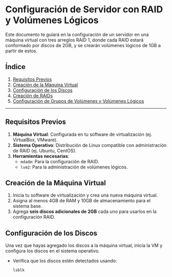 # Configuración de Servidor con RAID y Volúmenes Lógicos

Este documento te guiará en la configuración de un servidor en una máquina virtual con tres arreglos RAID 1, donde cada RAID estará conformado por discos de 2GB, y se crearán volúmenes lógicos de 1GB a partir de estos.

## Índice
1. [Requisitos Previos](#requisitos-previos)
2. [Creación de la Máquina Virtual](#creación-de-la-máquina-virtual)
3. [Configuración de los Discos](#configuración-de-los-discos)
4. [Creación de RAIDs](#creación-de-raids)
5. [Configuración de Grupos de Volúmenes y Volúmenes Lógicos](#configuración-de-grupos-de-volúmenes-y-volúmenes-lógicos)

---

## Requisitos Previos

1. **Máquina Virtual**: Configurada en tu software de virtualización (ej. VirtualBox, VMware).
2. **Sistema Operativo**: Distribución de Linux compatible con administración de RAID (ej. Ubuntu, CentOS).
3. **Herramientas necesarias**:
   - `mdadm`: Para la configuración de RAID.
   - `lvm2`: Para la administración de volúmenes lógicos.

## Creación de la Máquina Virtual

1. Inicia tu software de virtualización y crea una nueva máquina virtual.
2. Asigna al menos 4GB de RAM y 10GB de almacenamiento para el sistema base.
3. Agrega **seis discos adicionales de 2GB** cada uno para usarlos en la configuración RAID.

## Configuración de los Discos

Una vez que hayas agregado los discos a la máquina virtual, inicia la VM y configura los discos en el sistema operativo.

- Verifica que los discos estén detectados usando:
  ```bash
  lsblk
  ```